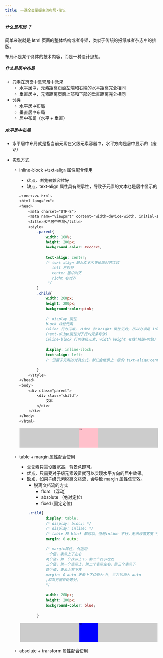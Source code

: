 ```yaml
---
title: 一课全面掌握主流布局-笔记
---
```


##### 什么是布局 ？

简单来说就是 html 页面的整体结构或者骨架，类似于传统的报纸或者杂志中的排版。

布局不是某个具体的技术内容，而是一种设计思想。



##### 什么是居中布局

- 元素在页面中呈现居中效果
  - 水平居中，元素距离页面左端和右端的水平距离完全相同
  - 垂直居中，元素距离页面上部和下部的垂直距离完全相同
- 分类
  - 水平居中布局
  - 垂直居中布局
  - 居中布局（水平 + 垂直）



##### 水平居中布局

- 水平居中布局就是指当前元素在父级元素容器中，水平方向是居中显示的（废话）

- 实现方式

  - inline-block +text-align 属性配合使用

    - 优点，浏览器兼容性好
    - 缺点，text-align 属性具有继承性，导致子元素的文本也是居中显示的

    ```css
    <!DOCTYPE html>
    <html lang="en">
    <head>
        <meta charset="UTF-8">
        <meta name="viewport" content="width=device-width, initial-scale=1.0">
        <title>水平居中布局</title>
        <style>
            .parent{
                width: 100%;
                height: 200px;
                background-color: #cccccc;
    
                text-align: center;
                /* text-align 是为文本内容设置对齐方式
                   left 左对齐
                   center 居中对齐
                   right 右对齐
                 */
            }
            .child{
                width: 200px;
                height: 200px;
                background-color:pink;
    
                /* display 属性
                block 块级元素
                inline 行内元素, width 和 height 属性无效, 所以必须是 inline-block 而不能是inline 
                (text-align属性对于行内元素有效)
                inline-block 行内块级元素, width height 有效(块级+内联) */
    
                display: inline-block;
                text-align: left;
                /* 设置子元素的对其方式，默认会继承上一级的 text-align:center */
                
            }
        </style>
    </head>
    <body>
        <div class="parent">
            <div class="child">
                文本
            </div>
        </div>
    </body>
    </html>
    ```

    <img src="./pics/text-align.png">

    

  - table + margin 属性配合使用

    - 父元素只需设置宽高，背景色即可。
    - 优点，只需要对子级元素设置就可以实现水平方向的居中效果。
    - 缺点，如果子级元素脱离文档流，会导致 margin 属性值无效。
      - 脱离文档流的方式
        - float  （浮动）
        - absolute （绝对定位）
        - fixed (固定定位)

    ```css
    	.child{
                display: table;
                /* display: block; */
                /* display: inline; */
                /* table 和 block 都可以，但是inline 不行，无法设置宽度 */
                margin: 0 auto;
    
                /* margin属性, 外边距 
                一个值，表示上下左右
                两个值，第一个表示上下，第二个表示左右
                三个值，第一个表示上，第二个表示左右，第三个表示下
                四个值，表示上右下左
                margin: 0 auto 表示上下边距为 0, 左右边距为 auto
                ,即浏览器自动等分。
                */
    
                width: 200px;
                height: 200px;
                background-color: blue;
    
            }
    ```

    <img src="./pics/margin0auto.png">

    

  - absolute + transform 属性配合使用

```css

```





